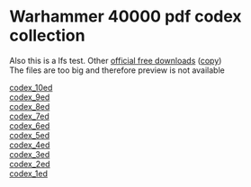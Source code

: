 # Warhammer 40000 pdf codex collection
Also this is a lfs test. Other [official free downloads](https://www.warhammer-community.com/en-gb/downloads/warhammer-40000/)  ([copy](official_downloads\09.05.25\09.05.25.md))   
The files are too big and therefore preview is not available

[codex_10ed](codex_10th/codex_10th.md)    
[codex_9ed](codex_9th/codex_9th.md)     
[codex_8ed](codex_8th/codex_8th.md)     
[codex_7ed](codex_7th/codex_7th.md)     
[codex_6ed](codex_6th/codex_6th.md)     
[codex_5ed](codex_5th/codex_5th.md)     
[codex_4ed](codex_4th/codex_4th.md)     
[codex_3ed](codex_3th/codex_3th.md)     
[codex_2ed](codex_2th/codex_2th.md)     
[codex_1ed](codex_1th/codex_1th.md)     